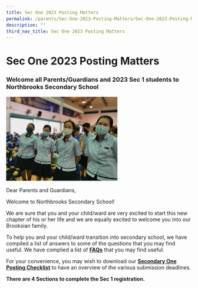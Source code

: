 ```yaml
---
title: Sec One 2023 Posting Matters
permalink: /parents/Sec-One-2023-Posting-Matters/Sec-One-2023-Posting-Matters/
description: ""
third_nav_title: Sec One 2023 Posting Matters
---
```

Sec One 2023 Posting Matters
============================

### Welcome all Parents/Guardians and 2023 Sec 1 students to Northbrooks Secondary School


<img src="/images/cover%20picture.jpg" style="width:60%">

Dear Parents and Guardians, 

  

Welcome to Northbrooks Secondary School! 

  

We are sure that you and your child/ward are very excited to start this new chapter of his or her life and we are equally excited to welcome you into our Brooksian family.

  

To help you and your child/ward transition into secondary school, we have compiled a list of answers to some of the questions that you may find useful. We have complied a list of [<b>FAQs</b>](/files/FAQ_20%20Dec%202022.pdf) that you may find useful.

  

For your convenience, you may wish to download our [**Secondary One Posting Checklist**](https://northbrookssec.moe.edu.sg/qql/slot/u162/People/Parents/Sec%201%20Registration%20(2023%20Intake)/Checklist_20%20Dec%202022.pdf) to have an overview of the various submission deadlines.

  

<b>There are 4 Sections to complete the Sec 1 registration.</b>
